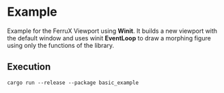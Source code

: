 # Example

Example for the FerruX Viewport using **Winit**. It builds a new viewport with the default window
and uses winit **EventLoop** to draw a morphing figure using only the functions of the library.

## Execution

```shell
cargo run --release --package basic_example
```